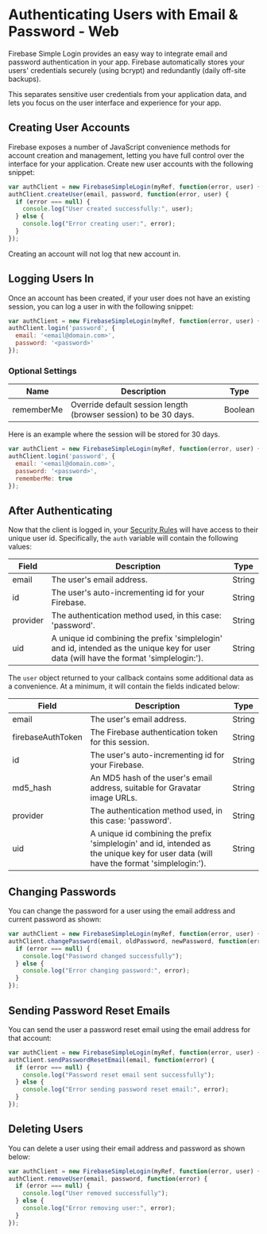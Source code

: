 # Authenticating Users with Email & Password - Web

Firebase Simple Login provides an easy way to integrate email and password authentication in your app. Firebase automatically stores your users' credentials securely (using bcrypt) and redundantly (daily off-site backups).

This separates sensitive user credentials from your application data, and lets you focus on the user interface and experience for your app.


## Creating User Accounts

Firebase exposes a number of JavaScript convenience methods for account creation and management, letting you have full control over the interface for your application. Create new user accounts with the following snippet:

```javascript
var authClient = new FirebaseSimpleLogin(myRef, function(error, user) { ... });
authClient.createUser(email, password, function(error, user) {
  if (error === null) {
    console.log("User created successfully:", user);
  } else {
    console.log("Error creating user:", error);
  }
});
```

Creating an account will not log that new account in.


## Logging Users In

Once an account has been created, if your user does not have an existing session, you can log a user in with the following snippet:

```javascript
var authClient = new FirebaseSimpleLogin(myRef, function(error, user) { ... });
authClient.login('password', {
  email: '<email@domain.com>',
  password: '<password>'
});
```


###  Optional Settings

| Name | Description | Type |
| --- | --- | --- |
| rememberMe | Override default session length (browser session) to be 30 days. | Boolean |

Here is an example where the session will be stored for 30 days.

```javascript
var authClient = new FirebaseSimpleLogin(myRef, function(error, user) { ... });
authClient.login('password', {
  email: '<email@domain.com>',
  password: '<password>',
  rememberMe: true
});
```


## After Authenticating

Now that the client is logged in, your [Security Rules](https://www.firebase.com/docs/web/guide/securing-data.html) will have access to their unique user id. Specifically, the `auth` variable will contain the following values:

| Field | Description | Type |
| --- | --- | --- |
| email | The user's email address. | String |
| id | The user's auto-incrementing id for your Firebase. | String |
| provider | The authentication method used, in this case: 'password'. | String |
| uid | A unique id combining the prefix 'simplelogin' and id, intended as the unique key for user data (will have the format 'simplelogin:<id>'). | String |

The `user` object returned to your callback contains some additional data as a convenience. At a minimum, it will contain the fields indicated below:

| Field | Description | Type |
| --- | --- | --- |
| email | The user's email address. | String |
| firebaseAuthToken | The Firebase authentication token for this session. | String |
| id | The user's auto-incrementing id for your Firebase. | String |
| md5_hash | An MD5 hash of the user's email address, suitable for Gravatar image URLs. | String |
| provider | The authentication method used, in this case: 'password'. | String |
| uid | A unique id combining the prefix 'simplelogin' and id, intended as the unique key for user data (will have the format 'simplelogin:<id>'). | String |


## Changing Passwords

You can change the password for a user using the email address and current password as shown:

```javascript
var authClient = new FirebaseSimpleLogin(myRef, function(error, user) { ... });
authClient.changePassword(email, oldPassword, newPassword, function(error) {
  if (error === null) {
    console.log("Password changed successfully");
  } else {
    console.log("Error changing password:", error);
  }
});
```


## Sending Password Reset Emails

You can send the user a password reset email using the email address for that account:

```javascript
var authClient = new FirebaseSimpleLogin(myRef, function(error, user) { ... });
authClient.sendPasswordResetEmail(email, function(error) {
  if (error === null) {
    console.log("Password reset email sent successfully");
  } else {
    console.log("Error sending password reset email:", error);
  }
});
```


## Deleting Users

You can delete a user using their email address and password as shown below:

```javascript
var authClient = new FirebaseSimpleLogin(myRef, function(error, user) { ... });
authClient.removeUser(email, password, function(error) {
  if (error === null) {
    console.log("User removed successfully");
  } else {
    console.log("Error removing user:", error);
  }
});
```
